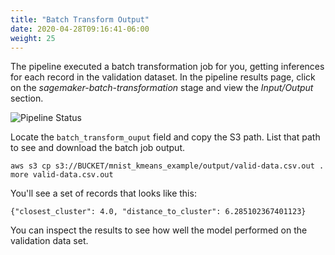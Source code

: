 ```yaml
---
title: "Batch Transform Output"
date: 2020-04-28T09:16:41-06:00
weight: 25
---
```


The pipeline executed a batch transformation job for you, getting inferences for each record in the validation dataset.  In the pipeline results page, click on the _sagemaker-batch-transformation_ stage and view the _Input/Output_ section.

![Pipeline Status](/images/pipeline/batch.png)

Locate the `batch_transform_ouput` field and copy the S3 path.  List that path to see and download the batch job output. 

    aws s3 cp s3://BUCKET/mnist_kmeans_example/output/valid-data.csv.out .
    more valid-data.csv.out

You'll see a set of records that looks like this:

    {"closest_cluster": 4.0, "distance_to_cluster": 6.285102367401123}

You can inspect the results to see how well the model performed on the validation data set.
